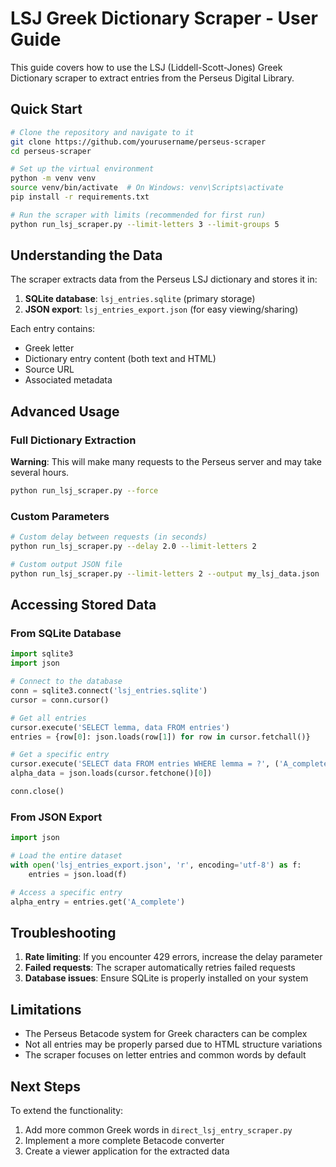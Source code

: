 # LSJ Greek Dictionary Scraper - User Guide

This guide covers how to use the LSJ (Liddell-Scott-Jones) Greek Dictionary scraper to extract entries from the Perseus Digital Library.

## Quick Start

```bash
# Clone the repository and navigate to it
git clone https://github.com/yourusername/perseus-scraper
cd perseus-scraper

# Set up the virtual environment
python -m venv venv
source venv/bin/activate  # On Windows: venv\Scripts\activate
pip install -r requirements.txt

# Run the scraper with limits (recommended for first run)
python run_lsj_scraper.py --limit-letters 3 --limit-groups 5
```

## Understanding the Data

The scraper extracts data from the Perseus LSJ dictionary and stores it in:

1. **SQLite database**: `lsj_entries.sqlite` (primary storage)
2. **JSON export**: `lsj_entries_export.json` (for easy viewing/sharing)

Each entry contains:
- Greek letter
- Dictionary entry content (both text and HTML)
- Source URL
- Associated metadata

## Advanced Usage

### Full Dictionary Extraction

**Warning**: This will make many requests to the Perseus server and may take several hours.

```bash
python run_lsj_scraper.py --force
```

### Custom Parameters

```bash
# Custom delay between requests (in seconds)
python run_lsj_scraper.py --delay 2.0 --limit-letters 2

# Custom output JSON file
python run_lsj_scraper.py --limit-letters 2 --output my_lsj_data.json
```

## Accessing Stored Data

### From SQLite Database

```python
import sqlite3
import json

# Connect to the database
conn = sqlite3.connect('lsj_entries.sqlite')
cursor = conn.cursor()

# Get all entries
cursor.execute('SELECT lemma, data FROM entries')
entries = {row[0]: json.loads(row[1]) for row in cursor.fetchall()}

# Get a specific entry
cursor.execute('SELECT data FROM entries WHERE lemma = ?', ('Α_complete',))
alpha_data = json.loads(cursor.fetchone()[0])

conn.close()
```

### From JSON Export

```python
import json

# Load the entire dataset
with open('lsj_entries_export.json', 'r', encoding='utf-8') as f:
    entries = json.load(f)

# Access a specific entry
alpha_entry = entries.get('Α_complete')
```

## Troubleshooting

1. **Rate limiting**: If you encounter 429 errors, increase the delay parameter
2. **Failed requests**: The scraper automatically retries failed requests
3. **Database issues**: Ensure SQLite is properly installed on your system

## Limitations

- The Perseus Betacode system for Greek characters can be complex
- Not all entries may be properly parsed due to HTML structure variations
- The scraper focuses on letter entries and common words by default

## Next Steps

To extend the functionality:
1. Add more common Greek words in `direct_lsj_entry_scraper.py`
2. Implement a more complete Betacode converter
3. Create a viewer application for the extracted data 